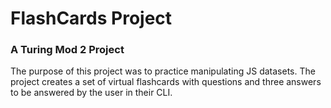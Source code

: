 # FlashCards Project

### A Turing Mod 2 Project

The purpose of this project was to practice manipulating JS datasets.  The project creates a set of virtual flashcards with questions and three answers to be answered by the user in their CLI.

